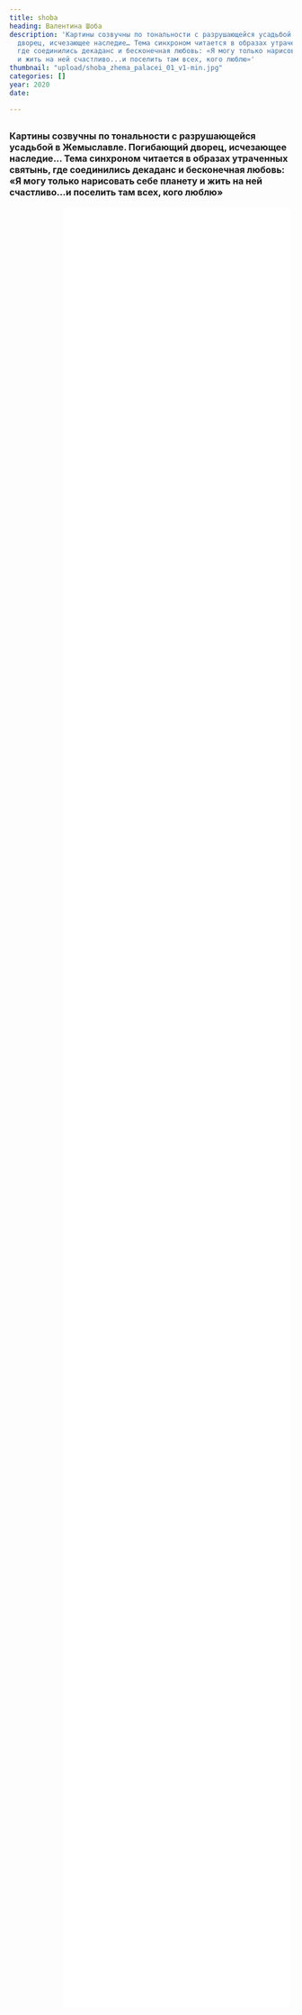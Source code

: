 ```yaml
---
title: shoba
heading: Валентина Шоба
description: 'Картины созвучны по тональности с разрушающейся усадьбой в Жемыславле.  Погибающий
  дворец, исчезающее наследие… Тема синхроном читается в образах утраченных святынь,
  где соединились декаданс и бесконечная любовь: «Я могу только нарисовать себе планету
  и жить на ней счастливо...и поселить там всех, кого люблю»'
thumbnail: "upload/shoba_zhema_palacei_01_v1-min.jpg"
categories: []
year: 2020
date: 

---
```

<!-- <Pano /> -->
<div>
<h2>
    <!-- пишите описание тут -->
<span style="font-size: 1rem;">Картины созвучны по тональности с разрушающейся усадьбой в Жемыславле.  Погибающий дворец, исчезающее наследие… Тема синхроном читается в образах утраченных святынь, где соединились декаданс и бесконечная любовь: «Я могу только нарисовать себе планету и жить на ней счастливо...и поселить там всех, кого люблю»</span>
</h2>
<iframe src="/shoba/index.html" frameborder="0" scrolling="yes" style="height: 80vh; width: 80%; margin: 0 10vw" allowfullscreen="true" webkitallowfullscreen="true" mozallowfullscreen="true"></iframe>
</div>